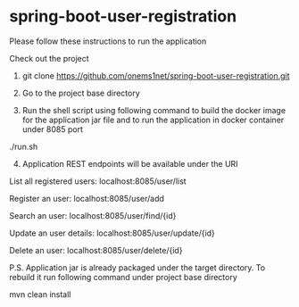 # spring-boot-user-registration

Please follow these instructions to run the application

Check out the project 

1. git clone https://github.com/onems1net/spring-boot-user-registration.git

2. Go to the project base directory

3. Run the shell script using following command to build the docker image for the application jar file and to run the application in docker container under 8085 port

./run.sh

4. Application REST endpoints will be available under the URI

List all registered users: localhost:8085/user/list

Register an user: localhost:8085/user/add

Search an user: localhost:8085/user/find/{id}

Update an user details: localhost:8085/user/update/{id}

Delete an user: localhost:8085/user/delete/{id}

P.S. Application jar is already packaged under the target directory. To rebuild it run following command under project base directory

mvn clean install
